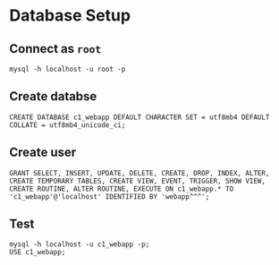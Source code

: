 # Database Setup

## Connect as `root`
```
mysql -h localhost -u root -p
```

## Create databse
```
CREATE DATABASE c1_webapp DEFAULT CHARACTER SET = utf8mb4 DEFAULT COLLATE = utf8mb4_unicode_ci;
```

## Create user
```
GRANT SELECT, INSERT, UPDATE, DELETE, CREATE, DROP, INDEX, ALTER, CREATE TEMPORARY TABLES, CREATE VIEW, EVENT, TRIGGER, SHOW VIEW, CREATE ROUTINE, ALTER ROUTINE, EXECUTE ON c1_webapp.* TO 'c1_webapp'@'localhost' IDENTIFIED BY 'webapp^^^';
```

## Test
```
mysql -h localhost -u c1_webapp -p;
USE c1_webapp;
```
